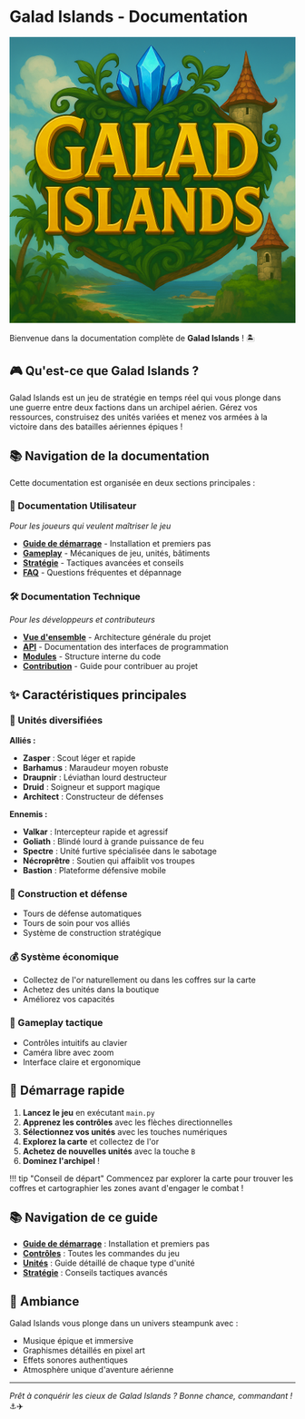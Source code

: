 # Galad Islands - Documentation

![Logo Galad Islands](assets/logo.png)

Bienvenue dans la documentation complète de **Galad Islands** ! 🏝️

## 🎮 Qu'est-ce que Galad Islands ?

Galad Islands est un jeu de stratégie en temps réel qui vous plonge dans une guerre entre deux factions dans un archipel aérien. Gérez vos ressources, construisez des unités variées et menez vos armées à la victoire dans des batailles aériennes épiques !

## 📚 Navigation de la documentation

Cette documentation est organisée en deux sections principales :

### 📖 Documentation Utilisateur
*Pour les joueurs qui veulent maîtriser le jeu*

- **[Guide de démarrage](user/getting-started.md)** - Installation et premiers pas
- **[Gameplay](user/controls.md)** - Mécaniques de jeu, unités, bâtiments
- **[Stratégie](user/strategy.md)** - Tactiques avancées et conseils
- **[FAQ](user/faq.md)** - Questions fréquentes et dépannage

### 🛠️ Documentation Technique  
*Pour les développeurs et contributeurs*

- **[Vue d'ensemble](dev/overview.md)** - Architecture générale du projet
- **[API](dev/api/game-engine.md)** - Documentation des interfaces de programmation
- **[Modules](dev/modules/processors.md)** - Structure interne du code
- **[Contribution](dev/contributing.md)** - Guide pour contribuer au projet

## ✨ Caractéristiques principales

### 🚁 Unités diversifiées
**Alliés :**
- **Zasper** : Scout léger et rapide
- **Barhamus** : Maraudeur moyen robuste  
- **Draupnir** : Léviathan lourd destructeur
- **Druid** : Soigneur et support magique
- **Architect** : Constructeur de défenses

**Ennemis :**
- **Valkar** : Intercepteur rapide et agressif
- **Goliath** : Blindé lourd à grande puissance de feu
- **Spectre** : Unité furtive spécialisée dans le sabotage
- **Nécroprêtre** : Soutien qui affaiblit vos troupes
- **Bastion** : Plateforme défensive mobile

### 🏰 Construction et défense
- Tours de défense automatiques
- Tours de soin pour vos alliés
- Système de construction stratégique

### 💰 Système économique
- Collectez de l'or naturellement ou dans les coffres sur la carte
- Achetez des unités dans la boutique
- Améliorez vos capacités

### 🎯 Gameplay tactique
- Contrôles intuitifs au clavier
- Caméra libre avec zoom
- Interface claire et ergonomique

## 🚀 Démarrage rapide

1. **Lancez le jeu** en exécutant `main.py`
2. **Apprenez les contrôles** avec les flèches directionnelles
3. **Sélectionnez vos unités** avec les touches numériques
4. **Explorez la carte** et collectez de l'or
5. **Achetez de nouvelles unités** avec la touche `B`
6. **Dominez l'archipel** !

!!! tip "Conseil de départ"
    Commencez par explorer la carte pour trouver les coffres et cartographier les zones avant d'engager le combat !

## 📚 Navigation de ce guide

- **[Guide de démarrage](getting-started.md)** : Installation et premiers pas
- **[Contrôles](controls.md)** : Toutes les commandes du jeu
- **[Unités](units.md)** : Guide détaillé de chaque type d'unité
- **[Stratégie](strategy.md)** : Conseils tactiques avancés

## 🎵 Ambiance

Galad Islands vous plonge dans un univers steampunk avec :
- Musique épique et immersive
- Graphismes détaillés en pixel art
- Effets sonores authentiques
- Atmosphère unique d'aventure aérienne

---

*Prêt à conquérir les cieux de Galad Islands ? Bonne chance, commandant !* ⚓️✈️
